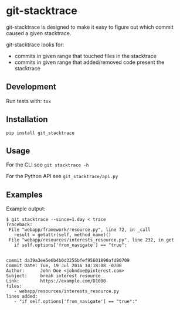 git-stacktrace
==============

git-stacktrace is designed to make it easy to figure out which commit caused a given stacktrace.

git-stacktrace looks for:
* commits in given range that touched files in the stacktrace
* commits in given range that added/removed code present the stacktrace


Development
------------

Run tests with: `tox`

Installation
-------------

`pip install git_stacktrace`

Usage
-----

For the CLI see `git stacktrace -h`

For the Python API see `git_stacktrace/api.py`


Examples
----------

Example output:

    $ git stacktrace --since=1.day < trace
    Traceback:
     File "webapp/framework/resource.py", line 72, in _call
       result = getattr(self, method_name)()
     File "webapp/resources/interests_resource.py", line 232, in get
       if self.options['from_navigate'] == "true":


    commit da39a3ee5e6b4b0d3255bfef95601890afd80709
    Commit Date: Tue, 19 Jul 2016 14:18:08 -0700
    Author:      John Doe <johndoe@pinterest.com>
    Subject:     break interest resource
    Link:        https://example.com/D1000
    files:
       - webapp/resources/interests_resource.py
    lines added:
       - "if self.options['from_navigate'] == "true":"
